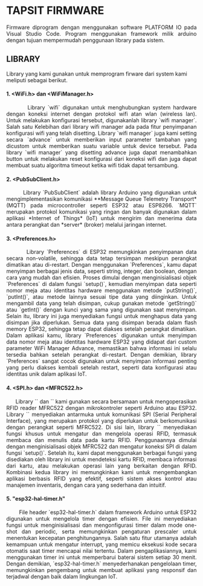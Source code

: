 # TAPSIT FIRMWARE
<div align="justify">
Firmware diprogram dengan menggunakan software PLATFORM IO pada Visual Studio Code. Program menggunakan framework milik arduino dengan tujuan mempermudah penggunaan library pada sistem.
</div>

## LIBRARY

Library yang kami gunakan untuk memprogram firware dari system kami meliputi sebagai berikut.  

#### 1. <WiFi.h> dan <WiFiManager.h>
<div align="justify">
        Library `wifi`  digunakan untuk menghubungkan system hardware dengan koneksi internet dengan protokol wifi atan wlan (wireless lan). Untuk melakukan konfigurasi tersebut, digunakanlah  library `wifi manager`. Salah satu Kelebihan dari library wifi manager ada pada fitur penyimpanan konfigurasi wifi yang telah disetting. Library `wifi manager` juga kami setting secara `advance` untuk memberikan input parameter tambahan yang dicustom untuk memberikan suatu variable untuk device tersebut.  Pada library `wifi manager` yang disetting advance juga dapat menambahkan button untuk melakukan reset konfigurasi dari koneksi wifi dan juga dapat membuat suatu algoritma timeout ketika wifi tidak dapat tersambung.
</div>

#### 2. <PubSubClient.h>
<div align="justify">
        Library `PubSubClient` adalah library Arduino yang digunakan untuk mengimplementasikan komunikasi **Message Queue Telemetry Transport* (MQTT) pada microcontroller seperti ESP32 atau ESP8266. `MQTT` merupakan protokol komunikasi yang ringan dan banyak digunakan dalam aplikasi *Internet of Things* (IoT) untuk mengirim dan menerima data antara perangkat dan *server* (broker) melalui jaringan internet.
</div>

#### 3. <Preferences.h>
<div align="justify">
        Library `Preferences` di ESP32 memungkinkan penyimpanan data secara non-volatile, sehingga data tetap tersimpan meskipun perangkat dimatikan atau di-restart. Dengan menggunakan `Preferences`, kamu dapat menyimpan berbagai jenis data, seperti string, integer, dan boolean, dengan cara yang mudah dan efisien. Proses dimulai dengan menginisialisasi objek `Preferences` di dalam fungsi `setup()`, kemudian menyimpan data seperti nomor meja atau identitas hardware menggunakan metode `putString()`, `putInt()`, atau metode lainnya sesuai tipe data yang diinginkan. Untuk mengambil data yang telah disimpan, cukup gunakan metode `getString()` atau `getInt()` dengan kunci yang sama yang digunakan saat menyimpan. Selain itu, library ini juga menyediakan fungsi untuk menghapus data yang disimpan jika diperlukan. Semua data yang disimpan berada dalam flash memory ESP32, sehingga tetap dapat diakses setelah perangkat dimatikan. Dalam aplikasi kamu, library `Preferences` digunakan untuk menyimpan data nomor meja atau identitas hardware ESP32 yang didapat dari custom parameter WiFi Manager Advance, memastikan bahwa informasi ini selalu tersedia bahkan setelah perangkat di-restart. Dengan demikian, library `Preferences` sangat cocok digunakan untuk menyimpan informasi penting yang perlu diakses kembali setelah restart, seperti data konfigurasi atau identitas unik dalam aplikasi IoT.
</div>

#### 4. <SPI.h> dan <MFRC522.h>
<div align="justify">
      Library `<SPI.h>` dan `<MFRC522.h>` kami gunakan secara bersamaan untuk mengoperasikan RFID reader MFRC522 dengan mikrokontroler seperti Arduino atau ESP32. Library `<SPI.h>` menyediakan antarmuka untuk komunikasi SPI (Serial Peripheral Interface), yang merupakan protokol yang diperlukan untuk berkomunikasi dengan perangkat seperti MFRC522. Di sisi lain, library `<MFRC522.h>` menyediakan fungsi khusus untuk mengatur dan mengelola operasi RFID, termasuk membaca dan menulis data pada kartu RFID. Penggunaannya dimulai dengan menginisialisasi objek MFRC522 dan mengatur koneksi SPI di dalam fungsi `setup()`. Setelah itu, kami dapat menggunakan berbagai fungsi yang disediakan oleh library ini untuk mendeteksi kartu RFID, membaca informasi dari kartu, atau melakukan operasi lain yang berkaitan dengan RFID. Kombinasi kedua library ini memungkinkan kami untuk mengembangkan aplikasi berbasis RFID yang efektif, seperti sistem akses kontrol atau manajemen inventaris, dengan cara yang sederhana dan intuitif.
</div>
        
#### 5. "esp32-hal-timer.h"
<div align="justify">
        File header `esp32-hal-timer.h` dalam framework Arduino untuk ESP32 digunakan untuk mengelola timer dengan efisien. File ini menyediakan fungsi untuk menginisialisasi dan mengonfigurasi timer dalam mode one-shot dan periodic, serta memungkinkan pengaturan prescaler untuk menentukan kecepatan penghitungannya. Salah satu fitur utamanya adalah kemampuan untuk mengatur interrupt, yang memicu eksekusi kode secara otomatis saat timer mencapai nilai tertentu. Dalam pengaplikasiannya, kami menggunakan timer ini untuk memperbarui  baterai sistem setiap 30 menit. Dengan demikian, `esp32-hal-timer.h` menyederhanakan pengelolaan timer, memungkinkan pengembang untuk membuat aplikasi yang responsif dan terjadwal dengan baik dalam lingkungan IoT.
</div>
